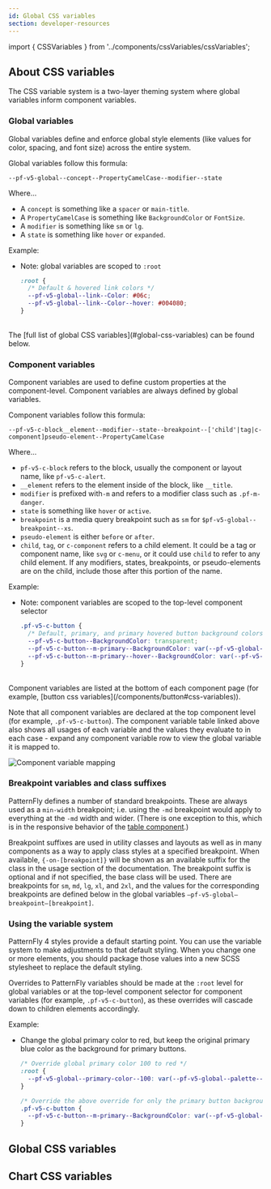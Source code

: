 ```yaml
---
id: Global CSS variables
section: developer-resources
---
```


import { CSSVariables } from '../components/cssVariables/cssVariables';


## About CSS variables

The CSS variable system is a two-layer theming system where global variables inform component variables.

### Global variables

Global variables define and enforce global style elements (like values for color, spacing, and font size) across the entire system.

Global variables follow this formula:

`--pf-v5-global--concept--PropertyCamelCase--modifier--state`

Where...

- A `concept` is something like a `spacer` or `main-title`.
- A `PropertyCamelCase` is something like `BackgroundColor` or `FontSize`.
- A `modifier` is something like `sm` or `lg`.
- A `state` is something like `hover` or `expanded`.

Example:
- Note: global variables are scoped to `:root`
  ```css
  :root {
    /* Default & hovered link colors */
    --pf-v5-global--link--Color: #06c;
    --pf-v5-global--link--Color--hover: #004080;
  }
  ```

<br/>
The [full list of global CSS variables](#global-css-variables) can be found below.

### Component variables

Component variables are used to define custom properties at the component-level. Component variables are always defined by global variables.

Component variables follow this formula:

`--pf-v5-c-block__element--modifier--state--breakpoint--['child'|tag|c-component]pseudo-element--PropertyCamelCase`

Where...

- `pf-v5-c-block` refers to the block, usually the component or layout name, like `pf-v5-c-alert`.
- `__element` refers to the element inside of the block, like `__title`.
- `modifier` is prefixed with`-m` and refers to a modifier class such as `.pf-m-danger`.
- `state` is something like `hover` or `active`.
- `breakpoint` is a media query breakpoint such as `sm` for `$pf-v5-global--breakpoint--xs`.
- `pseudo-element` is either `before` or `after`.
- `child`, `tag`, or `c-component` refers to a child element. It could be a tag or component name, like `svg` or `c-menu`, or it could use `child` to refer to any child element. If any modifiers, states, breakpoints, or pseudo-elements are on the child, include those after this portion of the name.

Example:
- Note: component variables are scoped to the top-level component selector
  ```css
  .pf-v5-c-button {
    /* Default, primary, and primary hovered button background colors */
    --pf-v5-c-button--BackgroundColor: transparent;
    --pf-v5-c-button--m-primary--BackgroundColor: var(--pf-v5-global--primary-color--100);
    --pf-v5-c-button--m-primary--hover--BackgroundColor: var(--pf-v5-global--primary-color--200);
  }
  ```

<br/>
Component variables are listed at the bottom of each component page (for example, [button css variables](/components/button#css-variables)).

Note that all component variables are declared at the top component level (for example, `.pf-v5-c-button`). The component variable table linked above also shows all usages of each variable and the values they evaluate to in each case - expand any component variable row to view the global variable it is mapped to.

![Component variable mapping](./img/component-variable-mapping.png)

### Breakpoint variables and class suffixes

PatternFly defines a number of standard breakpoints. These are always used as a `min-width` breakpoint; i.e. using the `-md` breakpoint would apply to everything at the `-md` width and wider. (There is one exception to this, which is in the responsive behavior of the [table component](/components/table).)

Breakpoint suffixes are used in utility classes and layouts as well as in many components as a way to apply class styles at a specified breakpoint. When available, `{-on-[breakpoint]}` will be shown as an available suffix for the class in the usage section of the documentation. The breakpoint suffix is optional and if not specified, the base class will be used. There are breakpoints for `sm`, `md`, `lg`, `xl`, and `2xl`, and the values for the corresponding breakpoints are defined below in the global variables `—pf-v5-global—breakpoint—[breakpoint]`.

### Using the variable system

PatternFly 4 styles provide a default starting point. You can use the variable system to make adjustments to that default styling. When you change one or more elements, you should package those values into a new SCSS stylesheet to replace the default styling.

Overrides to PatternFly variables should be made at the `:root` level for global variables or at the top-level component selector for component variables (for example, `.pf-v5-c-button`), as these overrides will cascade down to children elements accordingly.

Example:
- Change the global primary color to red, but keep the original primary blue color as the background for primary buttons.
  ```css
  /* Override global primary color 100 to red */
  :root {
    --pf-v5-global--primary-color--100: var(--pf-v5-global--palette--red-400);
  }

  /* Override the above override for only the primary button background color */
  .pf-v5-c-button {
    --pf-v5-c-button--m-primary--BackgroundColor: var(--pf-v5-global--palette--blue-400);
  }
  ```

## Global CSS variables

<CSSVariables prefix="patternfly_variables" />

## Chart CSS variables

<CSSVariables prefix="patternfly_charts" />
